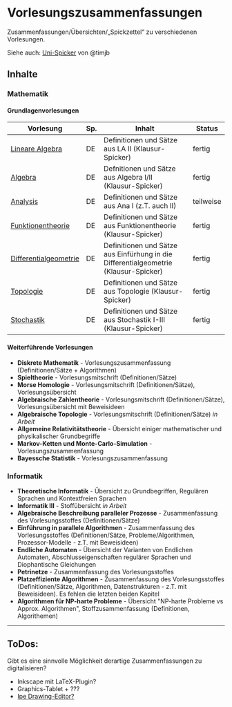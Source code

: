 <h1>Vorlesungszusammenfassungen</h1>

Zusammenfassungen/Übersichten/&bdquo;Spickzettel&ldquo; zu verschiedenen Vorlesungen.

Siehe auch: <a href="https://github.com/timjb/uni-spicker">Uni-Spicker</a> von @timjb

<h2>Inhalte</h2>

<h3>Mathematik</h3>

<h4>Grundlagenvorlesungen</h4>

| Vorlesung | Sp. | Inhalt | Status |
| --------- | --- | ------ | ------ |
| [Lineare Algebra](Lineare%20Algebra) | DE | Definitionen und Sätze aus LA II (Klausur-Spicker) | fertig |
| [Algebra](Algebra) | DE | Defnitionen und Sätze aus Algebra I/II (Klausur-Spicker) | fertig |
| [Analysis](Analysis) | DE | Definitionen und Sätze aus Ana I (z.T. auch II) | teilweise |
| [Funktionentheorie](Funktionentheorie) | DE | Definitionen und Sätze aus Funktionentheorie (Klausur-Spicker) | fertig |
| [Differentialgeometrie](Differentialgeometrie) | DE | Definitionen und Sätze aus Einfürhung in die Differentialgeometrie (Klausur-Spicker) | fertig |
| [Topologie](Topologie) | DE |  Definitionen und Sätze aus Topologie (Klausur-Spicker) | fertig |
| [Stochastik](Stochastik) | DE |  Definitionen und Sätze aus Stochastik I-III (Klausur-Spicker) | fertig |


<h4>Weiterführende Vorlesungen</h4>

<ul>
<li><strong>Diskrete Mathematik</strong> - Vorlesungszusammenfassung (Definitionen/Sätze + Algorithmen)</li>
<li><strong>Spieltheorie</strong> - Vorlesungsmitschrift (Definitionen/Sätze)</li>
<li><strong>Morse Homologie</strong> - Vorlesungsmitschrift (Definitionen/Sätze), Vorlesungsübersicht</li>
<li><strong>Algebraische Zahlentheorie</strong> - Vorlesungsmitschrift (Definitionen/Sätze), Vorlesungsübersicht mit Beweisideen</li>
<li><strong>Algebraische Topologie</strong> - Vorlesungsmitschrift (Definitionen/Sätze) <em>in Arbeit</em></li>
<li><strong>Allgemeine Relativitätstheorie</strong> - Übersicht einiger mathematischer und physikalischer Grundbegriffe</li>
<li><strong>Markov-Ketten und Monte-Carlo-Simulation</strong> - Vorlesungszusammenfassung</li>
<li><strong>Bayessche Statistik</strong> - Vorlesungszusammenfassung</li>
</ul>

<h3>Informatik</h3>

<ul>
<li><strong>Theoretische Informatik</strong> - Übersicht zu Grundbegriffen, Regulären Sprachen und Kontextfreien Sprachen</li>
<li><strong>Informatik III</strong> - Stoffübersicht <em>in Arbeit</em></li>
<li><strong>Algebraische Beschreibung paralleler Prozesse</strong> - Zusammenfassung des Vorlesungsstoffes (Definitionen/Sätze)</li>
<li><strong>Einführung in parallele Algorithmen</strong> - Zusammenfassung des Vorlesungsstoffes (Definitionen/Sätze, Probleme/Algorithmen, Prozessor-Modelle - z.T. mit Beweisideen)</li>
<li><strong>Endliche Automaten</strong> - Übersicht der Varianten von Endlichen Automaten, Abschlusseigenschaften regulärer Sprachen und Diophantische Gleichungen</li>
<li><strong>Petrinetze</strong> - Zusammenfassung des Vorlesungsstoffes</li>
<li><strong>Platzeffiziente Algorithmen</strong> - Zusammenfassung des Vorlesungsstoffes (Definitionen/Sätze, Algorithmen, Datenstrukturen - z.T. mit Beweisideen). Es fehlen die letzten beiden Kapitel</li>
<li><strong>Algorithmen für NP-harte Probleme</strong> - Übersicht "NP-harte Probleme vs Approx. Algorithmen", Stoffzusammenfassung (Definitionen, Algorithemen)</li>
</ul>

<hr />

<h2>ToDos:</h2>

Gibt es eine sinnvolle Möglichkeit derartige Zusammenfassungen zu digitalisieren?
<ul>
<li>Inkscape mit LaTeX-Plugin?</li>
<li>Graphics-Tablet + ???</li>
<li><a href="https://github.com/otfried/ipe">Ipe Drawing-Editor?</a></li>
</ul>
